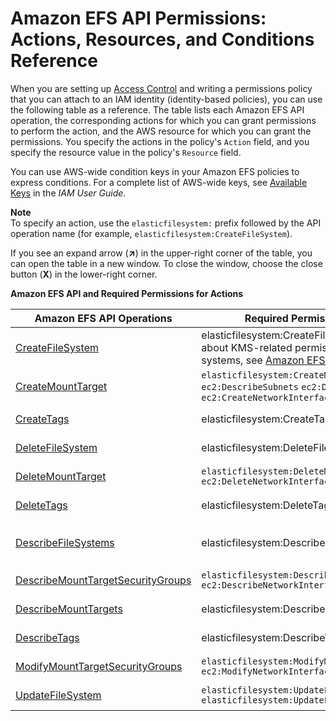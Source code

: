 # Amazon EFS API Permissions: Actions, Resources, and Conditions Reference<a name="efs-api-permissions-ref"></a>

When you are setting up [Access Control](auth-and-access-control.md#access-control) and writing a permissions policy that you can attach to an IAM identity \(identity\-based policies\), you can use the following table as a reference\. The table lists each Amazon EFS API operation, the corresponding actions for which you can grant permissions to perform the action, and the AWS resource for which you can grant the permissions\. You specify the actions in the policy's `Action` field, and you specify the resource value in the policy's `Resource` field\. 

You can use AWS\-wide condition keys in your Amazon EFS policies to express conditions\. For a complete list of AWS\-wide keys, see [Available Keys](http://docs.aws.amazon.com/IAM/latest/UserGuide/reference_policies_elements.html#AvailableKeys) in the *IAM User Guide*\. 

**Note**  
To specify an action, use the `elasticfilesystem:` prefix followed by the API operation name \(for example, `elasticfilesystem:CreateFileSystem`\)\.

If you see an expand arrow \(**↗**\) in the upper\-right corner of the table, you can open the table in a new window\. To close the window, choose the close button \(**X**\) in the lower\-right corner\.


**Amazon EFS API and Required Permissions for Actions**  

| Amazon EFS API Operations | Required Permissions \(API Actions\) | Resources | 
| --- | --- | --- | 
|   [CreateFileSystem](API_CreateFileSystem.md)   | elasticfilesystem:CreateFileSystem For information about KMS\-related permissions for encrypted file systems, see [Amazon EFS Key Policies for AWS KMS](encryption.md#EFSKMSPolicy)\.   |  `arn:aws:elasticfilesystem:region:account-id:file-system/*`  | 
|   [CreateMountTarget](API_CreateMountTarget.md)  |  `elasticfilesystem:CreateMountTarget` `ec2:DescribeSubnets` `ec2:DescribeNetworkInterfaces` `ec2:CreateNetworkInterface`  | arn:aws:elasticfilesystem:region:account\-id:file\-system/file\-system\-id | 
|   [CreateTags](API_CreateTags.md)   | elasticfilesystem:CreateTags | arn:aws:elasticfilesystem:region:account\-id:file\-system/file\-system\-id | 
| [DeleteFileSystem](API_DeleteFileSystem.md) | elasticfilesystem:DeleteFileSystem | arn:aws:elasticfilesystem:region:account\-id:file\-system/file\-system\-id | 
| [DeleteMountTarget](API_DeleteMountTarget.md)  |  `elasticfilesystem:DeleteMountTarget` `ec2:DeleteNetworkInterface`  | arn:aws:elasticfilesystem:region:account\-id:file\-system/file\-system\-id | 
|  [DeleteTags](API_DeleteTags.md) | elasticfilesystem:DeleteTags | arn:aws:elasticfilesystem:region:account\-id:file\-system/file\-system\-id | 
| [DescribeFileSystems](API_DescribeFileSystems.md) | elasticfilesystem:DescribeFileSystems |  `arn:aws:elasticfilesystem:region:account-id:file-system/file-system-id` or `arn:aws:elasticfilesystem:region:account-id:file-system/*`  | 
| [DescribeMountTargetSecurityGroups](API_DescribeMountTargetSecurityGroups.md) |  `elasticfilesystem:DescribeMountTargetSecurityGroups` `ec2:DescribeNetworkInterfaceAttribute`  | arn:aws:elasticfilesystem:region:account\-id:file\-system/file\-system\-id | 
| [DescribeMountTargets](API_DescribeMountTargets.md) | elasticfilesystem:DescribeMountTargets | arn:aws:elasticfilesystem:region:account\-id:file\-system/file\-system\-id | 
| [DescribeTags](API_DescribeTags.md) | elasticfilesystem:DescribeTags | arn:aws:elasticfilesystem:region:account\-id:file\-system/file\-system\-id | 
| [ModifyMountTargetSecurityGroups](API_ModifyMountTargetSecurityGroups.md) |  `elasticfilesystem:ModifyMountTargetSecurityGroups` ` ec2:ModifyNetworkInterfaceAttribute `  | arn:aws:elasticfilesystem:region:account\-id:file\-system/file\-system\-id | 
| [UpdateFileSystem](API_UpdateFileSystem.md) |  `elasticfilesystem:UpdateFileSystem` `elasticfilesystem:UpdateFileSystem`  | arn:aws:elasticfilesystem:region:account\-id:file\-system/file\-system\-id | 